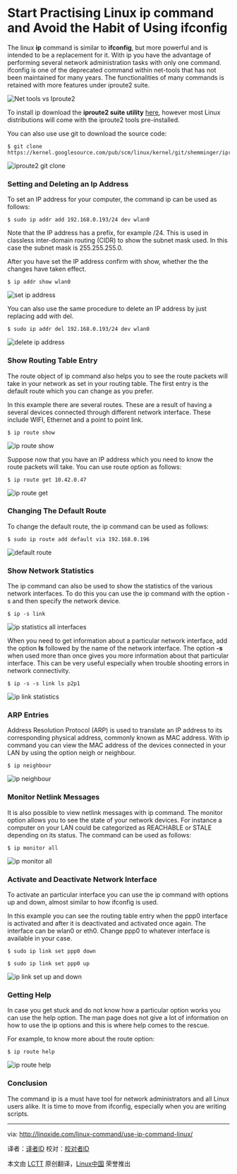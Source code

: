 Start Practising Linux ip command and Avoid the Habit of Using ifconfig
================================================================================
The linux **ip** command is similar to **ifconfig**, but more powerful and is intended to be a replacement for it. With ip you have the advantage of performing several network administration tasks with only one command. ifconfig is one of the deprecated command within net-tools that has not been maintained for many years. The functionalities of many commands is retained with more features under iproute2 suite.

![Net tools vs Iproute2](http://linoxide.com/wp-content/uploads/2014/05/Linux-Nettools-vs-Iproute2.png)

To install ip download the **iproute2 suite utility** [here][1], however most Linux distributions will come with the iproute2 tools pre-installed.

You can also use use git to download the source code:

    $ git clone https://kernel.googlesource.com/pub/scm/linux/kernel/git/shemminger/iproute2.git

![iproute2 git clone](http://linoxide.com/wp-content/uploads/2014/04/iproute2-git-clone.png)

### Setting and Deleting an Ip Address ###

To set an IP address for your computer, the command ip can be used as follows:

    $ sudo ip addr add 192.168.0.193/24 dev wlan0

Note that the IP address has a prefix, for example /24. This is used in classless inter-domain routing (CIDR) to show the subnet mask used. In this case the subnet mask is 255.255.255.0.

After you have set the IP address confirm with show, whether the the changes have taken effect.

    $ ip addr show wlan0

![set ip address](http://linoxide.com/wp-content/uploads/2014/04/set-ip-address.png)

You can also use the same procedure to delete an IP address by just replacing add with del.

    $ sudo ip addr del 192.168.0.193/24 dev wlan0

![delete ip address](http://linoxide.com/wp-content/uploads/2014/04/delete-ip-address.png)

### Show Routing Table Entry ###

The route object of ip command also helps you to see the route packets will take in your network as set in your routing table. The first entry is the default route which you can change as you prefer.

In this example there are several routes. These are a result of having a several devices connected through different network interface. These include WIFI, Ethernet and a point to point link.

    $ ip route show

![ip route show](http://linoxide.com/wp-content/uploads/2014/04/ip-route-show.png)

Suppose now that you have an IP address which you need to know the route packets will take. You can use route option as follows:

    $ ip route get 10.42.0.47

![ip route get](http://linoxide.com/wp-content/uploads/2014/04/ip-route-get.png)

### Changing The Default Route ###

To change the default route, the ip command can be used as follows:

    $ sudo ip route add default via 192.168.0.196

![default route](http://linoxide.com/wp-content/uploads/2014/04/default-route.png)

### Show Network Statistics ###

The ip command can also be used to show the statistics of the various network interfaces. To do this you can use the ip command with the option -s and then specify the network device.

    $ ip -s link

![ip statistics all interfaces](http://linoxide.com/wp-content/uploads/2014/04/ip-statistics-all-interfaces.png)

When you need to get information about a particular network interface, add the option **ls** followed by the name of the network interface. The option **-s** when used more than once gives you more information about that particular interface. This can be very useful especially when trouble shooting errors in network connectivity.

    $ ip -s -s link ls p2p1

![ip link statistics](http://linoxide.com/wp-content/uploads/2014/04/ip-link-statistics-.png)

### ARP Entries ###

Address Resolution Protocol (ARP) is used to translate an IP address to its corresponding physical address, commonly known as MAC address. With ip command you can view the MAC address of the devices connected in your LAN by using the option neigh or neighbour.

    $ ip neighbour

![ip neighbour](http://linoxide.com/wp-content/uploads/2014/04/ip-neighbour.png)

### Monitor Netlink Messages ###

It is also possible to view netlink messages with ip command. The monitor option allows you to see the state of your network devices. For instance a computer on your LAN could be categorized as REACHABLE or STALE depending on its status. The command can be used as follows:

    $ ip monitor all

![ip monitor all](http://linoxide.com/wp-content/uploads/2014/04/ip-monitor-all.png)

### Activate and Deactivate Network Interface ###

To activate an particular interface you can use the ip command with options up and down, almost similar to how ifconfig is used.

In this example you can see the routing table entry when the ppp0 interface is activated and after it is deactivated and activated once again. The interface can be wlan0 or eth0. Change ppp0 to whatever interface is available in your case.

    $ sudo ip link set ppp0 down

    $ sudo ip link set ppp0 up

![ip link set up and down](http://linoxide.com/wp-content/uploads/2014/04/ip-link-set-up-and-down.png)

### Getting Help ###

In case you get stuck and do not know how a particular option works you can use the help option. The man page does not give a lot of information on how to use the ip options and this is where help comes to the rescue.

For example, to know more about the route option:

    $ ip route help

![ip route help](http://linoxide.com/wp-content/uploads/2014/04/ip-route-help.png)

### Conclusion ###

The command ip is a must have tool for network administrators and all Linux users alike. It is time to move from ifconfig, especially when you are writing scripts.

--------------------------------------------------------------------------------

via: http://linoxide.com/linux-command/use-ip-command-linux/

译者：[译者ID](https://github.com/译者ID) 校对：[校对者ID](https://github.com/校对者ID)

本文由 [LCTT](https://github.com/LCTT/TranslateProject) 原创翻译，[Linux中国](http://linux.cn/) 荣誉推出

[1]:http://www.linuxgrill.com/anonymous/iproute2/NEW-OSDL/